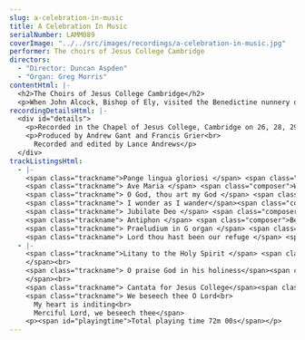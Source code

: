```yaml
---
slug: a-celebration-in-music
title: A Celebration In Music
serialNumber: LAMM089
coverImage: "../../src/images/recordings/a-celebration-in-music.jpg"
performer: The choirs of Jesus College Cambridge
directors:
  - "Director: Duncan Aspden"
  - "Organ: Greg Morris"
contentHtml: |-
  <h2>The Choirs of Jesus College Cambridge</h2>
  <p>When John Alcock, Bishop of Ely, visited the Benedictine nunnery of St Radegund, he found only two nuns remaining - it is alleged - one of great age, the other pregnant. In 1496 he dissolved the convent and founded on the same site 'The College of the Blessed Virgin Mary, Saint John the Evangelist, and the Glorious Virgin Saint Radegund', from its first days commonly called Jesus College. The existing nunnery buildings, including the twelfth century Chapel and surrounding Cloister Court, were incorporated into the new college and are thus the oldest collegiate buildings in Cambridge. Together with the College, Alcock (pictured on the cover) founded a chantry and grammar school to provide music for Chapel worship. Following the Reformation, the school was closed, and apart from a brief period between 1634 and 1642, services were conducted without music until 1849. In this year, a choir on the Cathedral model was introduced on the initiative of one of the fellows, Sir John Sutton, who also made the gift of a new organ by Bishop. The college's decision to become co-residential in the late 1970s led to the formation of the Mixed Choir in 1982, to operate in conjunction with the now long-established choir of men and boys; the Gentlemen being common to both. The boys are all drawn from local schools, and come to college four times each week for services and rehearsals. The adult singers are principally Choral Exhibitioners of Jesus College who, in addition to singing the Chapel services, are reading for a degree (in a wide variety of subjects) given by the University. The choirs are recruited, administered and directed by two organ scholars. A number of former holders of the post have proceded to distinguished careers in church music, among them Peter Hurford (international organ recitalist), Richard Lloyd (former Organist of Hereford and Durham Cathedrals; composer), John Turner (former Organist of Glasgow Cathedral), Malcolm Archer (former Organist of Bristol Cathedral, now of Wells Cathedral) and James O'Donnell (Master of Music at Westminster Cathedral).</p>
recordingDetailsHtml: |-
  <div id="details">
    <p>Recorded in the Chapel of Jesus College, Cambridge on 26, 28, 29 June 1996 by kind permission of the Master and Fellows</p>
    <p>Produced by Andrew Gant and Francis Grier<br>
      Recorded and edited by Lance Andrews</p>
  </div>
trackListingsHtml:
  - |-
    <span class="trackname">Pange lingua gloriosi </span> <span class="composer">6th century</span><br>
    <span class="trackname"> Ave Maria </span> <span class="composer">William Cornysh</span><br>
    <span class="trackname"> O God, thou art my God </span> <span class="composer">Henry Purcell</span><br>
    <span class="trackname"> I wonder as I wander</span><span class="composer"> Richard Lloyd</span><br>
    <span class="trackname"> Jubilate Deo </span> <span class="composer">Richard Dering</span><br>
    <span class="trackname"> Antiphon </span> <span class="composer">Benjamin Britten</span><br>
    <span class="trackname"> Praeludium in G organ </span> <span class="composer">Nicolaus Bruhns</span><br>
    <span class="trackname"> Lord thou hast been our refuge </span> <span class="composer">Ralph Vaughan Williams</span><br>
  - |-
    <span class="trackname">Litany to the Holy Spirit </span> <span class="composer">Peter Hurford<br>
    </span><br>
    <span class="trackname"> O praise God in his holiness</span><span class="composer"> Henry Purcell<br>
    </span><br>
    <span class="trackname"> Cantata for Jesus College</span><span class="composer"> Francis Grier </span><br>
    <span class="trackname"> We beseech thee O Lord<br>
      My heart is inditing<br>
      Merciful Lord, we beseech thee</span>
    <p><span id="playingtime">Total playing time 72m 00s</span></p>
---
```

